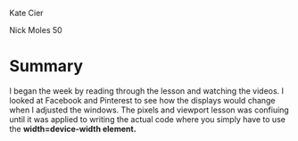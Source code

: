 Kate Cier
<p>Nick Moles 50<p>

# Summary
I began the week by reading through the lesson and watching the videos.  I looked at Facebook and Pinterest to see how the displays would change when I adjusted the windows. The pixels and viewport lesson was confiuing until it was applied to writing the actual code where you simply have to use the <b>width=device-width<b> element. 
